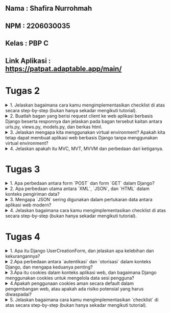 ## Nama    : Shafira Nurrohmah
## NPM     : 2206030035
## Kelas   : PBP C
## Link Aplikasi : https://patpat.adaptable.app/main/

# Tugas 2
<details>
<summary>1. Jelaskan bagaimana cara kamu mengimplementasikan checklist di atas secara step-by-step (bukan hanya sekadar mengikuti tutorial).</summary>

- Hal pertama yang saya lakukan adalah membuat direktori dan repositori baru di local file dan juga di akun GitHub
- Selanjutnya membuat dan menggabungkan branch menggunakan pull request
- Membuat virtual environment `source env/bin/activate` pada terminal di IDLE VSCODE
- Selanjutnya, buat file requirements.txt dan isinya berisi daftar dependensi yang diperlukan, kemudian lakukan instalasi dengan perintah `pip3 install -r requirements.txt`.
- Inisialisasikan proyek Django dengan menjalankan perintah `django-admin startproject patpat`.
- Dalam file settings.py, tambahkan `"*"` ke dalam daftar `ALLOWED_HOSTS` dan buat berkas `.gitignore`.
- Buat aplikasi baru dengan perintah `python3 manage.py startapp main`.
- Membuat folder `templates` di dalam `main` dan menambahkan `main.html` didalamnya
- Di dalam direktori main, buat folder `templates` dan tambahkan berkas `main.html` di dalamnya.
- Konfigurasikan rute URL dengan menambahkan `path('main/', include('main.urls'))` di berkas `urls.py` dalam proyek `patpat`.
- Definisikan model bernama `product` dalam aplikasi main yang memiliki atribut seperti `name`, `price`, `description`, `pet`.
- Buat fungsi `show_main` dalam berkas `views.py`yang menyertakan konteks seperti app, name, dan class. Kemudian, render konteks ini ke dalam berkas `main.html`.
- Membuat `urls.py` pada `main` dan menambahkan ` app_name = 'main' `. Add `path('', show_main, name='show_main')` pada list `urlpatterns`.
- Terakhir, lakukan deploy aplikasi web ke Adaptable dan lakukan operasi add, commit, dan push ke repositori GitHub.
</details>

<details>
<summary>2. Buatlah bagan yang berisi request client ke web aplikasi berbasis Django beserta responnya dan jelaskan pada bagan tersebut kaitan antara urls.py, views.py, models.py, dan berkas html.</summary>
Jawab: 

<img src="/image/graphs.jpg">

Penjelasan:

Anggap saja ada seorang klien yang melakukan tindakan tertentu di sebuah situs yang menggunakan Django. Saat itu, peramban klien akan mengirimkan permintaan HTTP ke server situs tersebut, dan permintaan ini akan ditangani oleh berkas `urls.py` untuk mencari pola URL yang diminta oleh klien. Setelah itu, framework Django akan menggunakan berkas `views.py` untuk melakukan pemrosesan dan operasi logika terhadap data yang terdapat dalam berkas `models.py`. Setelah proses pemrosesan data selesai, berkas `views.py` akan mengirimkan berkas HTML yang terdapat dalam direktori `templates` kepada klien. Selanjutnya, peramban klien akan melakukan proses penyusunan ulang (rendering) berkas HTML ini sebagai tanggapan HTTP yang diterimanya.
 </details>

<details>
<summary>3. Jelaskan mengapa kita menggunakan virtual environment? Apakah kita tetap dapat membuat aplikasi web berbasis Django tanpa menggunakan virtual environment?</summary>

Kita menggunakan virtual environment dalam pengembangan aplikasi web berbasis Django karena:
1. Isolasi Dependensi: Virtual environment memungkinkan kita untuk mengisolasi dependensi dan paket Python secara terpisah untuk setiap proyek, menghindari konflik dan masalah dependensi.
2. Manajemen Versi Python: Dengan virtual environment, kita dapat menggunakan versi Python yang berbeda untuk setiap proyek, memberikan fleksibilitas dalam penggunaan versi Python yang sesuai.
3. Keamanan Proyek: Penggunaan virtual environment menjaga keamanan proyek dengan menghindari perubahan paket sistem Python yang dapat memengaruhi stabilitas atau keamanan sistem.
4. Portabilitas: Virtual environment memungkinkan proyek Python untuk tetap portabel, mudah dibagi dengan orang lain, atau dipindahkan ke server lain tanpa masalah.
Meskipun mungkin memungkinkan untuk membuat aplikasi web Django tanpa virtual environment, sebaiknya selalu menggunakan virtual environment untuk menjaga kebersihan, keamanan, dan manajemen dependensi yang efisien dalam pengembangan aplikasi Python.
</details>

<details>
<summary>4. Jelaskan apakah itu MVC, MVT, MVVM dan perbedaan dari ketiganya.</summary>

MVC (Model-View-Controller), MVT (Model-View-Template), dan MVVM (Model-View-ViewModel) adalah tiga konsep arsitektur perangkat lunak yang berfokus pada pemisahan tanggung jawab dalam pengembangan aplikasi. Berikut penjelasan singkat tentang masing-masing konsep dan perbedaannya:

1. **MVC (Model-View-Controller)**:
   - **Model**: Bertanggung jawab untuk mengelola data dan logika bisnis aplikasi.
   - **View**: Bertanggung jawab untuk menampilkan data kepada pengguna dan mengatur tampilan.
   - **Controller**: Bertanggung jawab untuk mengatur interaksi antara Model dan View serta mengendalikan alur aplikasi.

   **Perbedaan Utama**:
   - MVC adalah konsep yang umum digunakan dalam pengembangan perangkat lunak berbasis desktop dan web.
   - Controller berperan sebagai perantara antara Model dan View.
   - Penggunaan pengontrol (Controller) untuk mengatur alur aplikasi.

2. **MVT (Model-View-Template)**:
   - **Model**: Bertanggung jawab untuk mengelola data dan logika aplikasi, mirip dengan Model dalam MVC.
   - **View**: Bertanggung jawab untuk menampilkan data kepada pengguna, mirip dengan View dalam MVC.
   - **Template**: Bertanggung jawab untuk mengatur tampilan dan menggabungkan data dari Model untuk disajikan kepada pengguna.

   **Perbedaan Utama**:
   - MVT adalah konsep yang khusus digunakan dalam framework web Django, yang terkait dengan Python.
   - Template digunakan untuk merancang tampilan dan memisahkan kode HTML dari logika aplikasi.

3. **MVVM (Model-View-ViewModel)**:
   - **Model**: Mirip dengan Model dalam MVC dan MVT, mengelola data dan logika bisnis.
   - **View**: Mirip dengan View dalam MVC dan MVT, menampilkan data kepada pengguna.
   - **ViewModel**: Bertanggung jawab untuk menghubungkan Model dan View, serta mengatur tampilan data untuk ditampilkan di View.

   **Perbedaan Utama**:
   - MVVM adalah konsep yang sering digunakan dalam pengembangan aplikasi berbasis aplikasi seluler dan desktop.
   - ViewModel berfungsi sebagai perantara antara Model dan View, tetapi ViewModel memiliki lebih banyak kontrol atas tampilan data yang disajikan.

Perbedaan antara ketiganya terutama terletak pada bagaimana tanggung jawab dan peran masing-masing komponen diatur dan dipisahkan. MVC adalah konsep yang lebih umum digunakan dalam pengembangan web tradisional, sedangkan MVT khusus untuk Django, dan MVVM sering digunakan dalam aplikasi seluler dan desktop modern. Pilihan tergantung pada teknologi yang digunakan dan kebutuhan proyek pengembangan perangkat lunak.
</details>

# Tugas 3
<details>
<summary>1. Apa perbedaan antara form `POST` dan form `GET` dalam Django?</summary>

| Perbedaan         |  `POST`                                           | `GET`                                                 |
|-------------------|---------------------------------------------------|-------------------------------------------------------|
| Metode HTTP       | Mengirim data dengan metode POST.                 | Mengirim data dengan metode GET.                      |
| Tampilan URL      | Data tidak tampil dalam URL.                      | Data ditampilkan dalam URL.                           |
| Keamanan          | Lebih aman untuk mengirim data sensitif.          | Kurang aman karena data terlihat dalam URL.           |
| Panjang Data      | Tidak terbatas pada panjang data yang dikirim.    | Terbatas pada panjang URL maksimum                    |
| Cacheable         | Data biasanya tidak di-cache.                     | Data dapat di-cache (oleh proxy server atau browser). |
| Penggunaan        | Mengirim data yang akan diproses oleh server.     | Digunakan untuk mengambil data dari server.           |
| Contoh Penggunaan | Formulir login, pengeposan data sensitif.         | Pengambilan data dari URL (misalnya, pencarian).      |

</details>

<details>
<summary>2. Apa perbedaan utama antara `XML`, `JSON`, dan `HTML` dalam konteks pengiriman data?</summary>

| Perbedaan Utama      | XML                          | JSON                            | HTML                                |
|----------------------|------------------------------|---------------------------------|-------------------------------------|
| Struktur Data        | Menggunakan markup hierarkis  | Berbasis key-value pairs       | Berbasis tag dan elemen             |
| Kemampuan Pemrosesan | Tidak selalu mudah diproses oleh mesin dan manusia | Mudah diproses oleh mesin dan manusia | Dirancang untuk ditampilkan di browser |

</details>

<details>
<summary>3. Mengapa `JSON` sering digunakan dalam pertukaran data antara aplikasi web modern?</summary>

**JSON (JavaScript Object Notation)** sering digunakan dalam pertukaran data antara aplikasi web modern karena memiliki sejumlah keunggulan dan karakteristik yang sangat cocok untuk kebutuhan ini:

**Ringkas dan Mudah Dibaca:** JSON menggunakan format teks yang ringkas dan mudah dibaca oleh manusia. Ini membuatnya mudah untuk dipahami dan dianalisis, baik oleh pengembang maupun oleh mesin.

**Bahasa-Agnostik:** JSON adalah format data yang bahasa-agnostik, artinya dapat digunakan dalam berbagai bahasa pemrograman. Ini memungkinkan berbagai aplikasi yang ditulis dalam bahasa yang berbeda untuk berkomunikasi dengan mudah.

**Kemampuan Pemrosesan Mudah:** JSON dapat dengan mudah diproses oleh mesin, termasuk JavaScript di sisi klien dan bahasa pemrograman lain di sisi server. Ini membuatnya ideal untuk pertukaran data antara klien dan server dalam aplikasi web.

**Struktur Data yang Fleksibel:** JSON mendukung struktur data yang fleksibel. Anda dapat menggunakan objek dan array bersarang untuk merepresentasikan data yang kompleks dan terstruktur dengan baik.

**Dukungan untuk Tipe Data Standar:** JSON mendukung tipe data standar seperti string, angka, boolean, array, dan objek. Ini mencakup hampir semua jenis data yang umum digunakan dalam aplikasi web.
</details>

<details>
<summary>4. Jelaskan bagaimana cara kamu mengimplementasikan checklist di atas secara step-by-step (bukan hanya sekadar mengikuti tutorial).</summary>

## Input Form
<details>
<summary>Langkah 1: Buat Struktur Form </summary>
- Buat berkas `forms.py` dalam direktori main untuk membuat struktur form. 
Gunakan kode berikut:

```python
from django.forms import ModelForm
from main.models import Product

class ProductForm(ModelForm):
    class Meta:
        model = Product
        fields = ["name", "price", "description"]
```
</details>

<details>
<summary>Langkah 2: Tambahkan fungsi Views</summary>
- Buka berkas `views.py` dalam direktori main dan tambahkan import yang diperlukan.
Gunakan kode berikut:

```python
from django.http import HttpResponseRedirect
from main.forms import ProductForm
from django.urls import reverse
```

- Tambahkan fungsi create_product untuk menampilkan dan memproses form.
```python
def create_product(request):
    form = ProductForm(request.POST or None)

    if form.is_valid() and request.method == "POST":
        form.save()
        return HttpResponseRedirect(reverse('main:show_main'))

    context = {'form': form}
    return render(request, "create_product.html", context)
```

</details>

<details>
<summary>Langkah 3: Perbaikin fungsi `show_main`</summary>
- Perbarui fungsi `show_main` dalam `views.py` untuk menampilkan data produk yang ada dengan melanjutkan dari tugas sebelumnya.
</details>

<details>
<summary>Langkah 4: Tambahkan URL</summary>
- Buka berkas `urls.py` dalam direktori `main` dan tambahkan URL untuk akses fungsi `create_product`.

```python
path('create-product', create_product, name='create_product'),
```
</details>

<details>
<summary>Langkah 5: Buat Form HTML</summary>
Buat berkas `create_product.html` dalam direktori `main/templates` dan tambahkan kode form HTML.

```python
{% extends 'base.html' %} 

{% block content %}
<h2>Add New Product</h2>

<form method="POST">
    {% csrf_token %}
    <table>
        {{ form.as_table }}
        <tr>
            <td></td>
            <td>
                <input type="submit" value="Add Product"/>
            </td>
        </tr>
    </table>
</form>

{% endblock %}
```
</details>

<details>
<summary>Langkah 6: Tampilkan Data pada Halaman Utama</summary>
Perbarui berkas `main.html` dalam direktori `main/templates` untuk menampilkan data produk dalam bentuk tabel dan tombol "Add New Product" yang akan mengarahkan ke halaman form.
</details>

## 5 Fungsi Views
Berikut adalah langkah-langkah singkat untuk menjawab pertanyaan tentang cara menambahkan 5 fungsi views untuk melihat objek yang sudah ditambahkan dalam format HTML, XML, JSON, XML by ID, dan JSON by ID dalam Django:

<details>
<summary>Mengembalikan Data dalam Format HTML</summary>

1. Buat fungsi view yang mengambil data produk dalam format HTML.
2. Tambahkan URL untuk mengakses fungsi tersebut.
</details>
<details>
<summary>Mengembalikan Data dalam Format XML</summary>

1. Buat fungsi view yang mengambil data produk dalam format XML.
2. Gunakan serializer untuk mengonversi data ke dalam format XML.
3. Tambahkan URL untuk mengakses fungsi tersebut.

```python
def show_xml(request):
    data = Item.objects.all()
    return HttpResponse(serializers.serialize("xml", data), content_type="application/xml")
```
</details>
<details>
<summary>Mengembalikan Data dalam Format JSON</summary>

1. Buat fungsi view yang mengambil data produk dalam format JSON.
2. Gunakan serializer untuk mengonversi data ke dalam format JSON.
3. Tambahkan URL untuk mengakses fungsi tersebut.

```python
def show_json(request):
    data = Product.objects.all()
    return HttpResponse(serializers.serialize("json", data), content_type="application/json")
```
</details>
<details>
<summary>Mengembalikan Data dalam Format XML by ID</summary>

1. Buat fungsi view yang mengambil data produk berdasarkan ID dalam format XML.
2. Gunakan serializer untuk mengonversi data ke dalam format XML.
3. Tambahkan URL dengan parameter ID untuk mengakses fungsi tersebut.

```python
def show_xml_by_id(request, id):
    data = Product.objects.filter(pk=id)
    return HttpResponse(serializers.serialize("xml", data), content_type="application/xml")
```
</details>
<details>
<summary>Mengembalikan Data dalam Format JSON by ID</summary>

1. Buat fungsi view yang mengambil data produk berdasarkan ID dalam format JSON.
2. Gunakan serializer untuk mengonversi data ke dalam format JSON.
3. Tambahkan URL dengan parameter ID untuk mengakses fungsi tersebut.

```python
def show_json_by_id(request, id):
    data = Product.objects.filter(pk=id)
    return HttpResponse(serializers.serialize("json", data), content_type="application/json")
```
</details>

Setelah mengikuti langkah-langkah ini, Anda akan memiliki lima fungsi views yang dapat digunakan untuk melihat objek yang sudah ditambahkan dalam berbagai format (HTML, XML, JSON) serta berdasarkan ID dalam format XML dan JSON. Pastikan untuk menambahkan URL yang sesuai agar Anda dapat mengakses fungsi-fungsi tersebut.

## Membuat Routing URL
Tambahkan semua path URL fungsi yang telah disebutkan di atas ke dalam variabel `urlpatterns` dalam berkas `urls.py` di direktori main. Jangan lupa untuk mengimpor fungsi-fungsi tersebut dari `views.py`. Lalu menambahkan kode:

```python
from django.urls import path
from main.views import show_main, create_item, show_xml, show_json, show_xml_by_id, show_json_by_id

app_name = 'main'

urlpatterns = [
    path('', show_main, name='show_main'),
    path('create-item', create_item, name='create_item'),
    path('xml/', show_xml, name='show_xml'), 
    path('json/', show_json, name='show_json'),
    path('xml/<int:id>/', show_xml_by_id, name='show_xml_by_id'),
    path('json/<int:id>/', show_json_by_id, name='show_json_by_id'),  
]
```
Dengan ini kita telah menambahkan path URL, mengintegrasikan fungsi-fungsi tersebut ke dalam aplikasi Django Anda, sehingga kita dapat mengaksesnya melalui URL yang sesuai. Setelah menambahkan kode ini, jalankan perintah `python manage.py runserver` dan kunjungi http://localhost:8000 untuk mengakses aplikasi.

## Screenshot POSTMAN
<details>
<summary>1. HTML</summary>
<img src="/image/1.jpg">
</details>

<details>
<summary>2. XML</summary>
<img src="/image/2.jpg">
</details>

<details>
<summary>3. JSON</summary>
<img src="/image/3.jpg">
</details>

<details>
<summary>4. XML BY ID</summary>
<img src="/image/4.jpg">
</details>

<details>
<summary>5. JSON BY ID</summary>
<img src="/image/5.jpg">
</details>
</details>

# Tugas 4
<details>
<summary>1. Apa itu Django UserCreationForm, dan jelaskan apa kelebihan dan kekurangannya?</summary>

|                                               **UserCreationForm**                                                          |
|-----------------------------------------------------------------------------------------------------------------------------|
|`UserCreationForm` adalah impor bawaan yang memudahkan proses pembuatan form pendaftaran pengguna dalam aplikasi web. Dengan form ini, pengguna baru dapat mendaftar dengan mudah di situs web Anda tanpa harus menulis kode dari awal. Fitur-fitur utama dari UserCreationForm meliputi validasi otomatis untuk nama pengguna, kata sandi, serta konfirmasi kata sandi. Formulir ini juga mencakup tombol "Daftar" yang menginisiasi proses pendaftaran pengguna dengan data yang diisi.|


| **Kelebihan**                                       | **Kekurangan**                                                                    |
|-----------------------------------------------------|-----------------------------------------------------------------------------------|
| Kemudahan penggunaan                                | Keterbatasan fitur jika memerlukan pendaftaran pengguna secara kustom             |
| Penghematan waktu dalam pengembangan                | Tampilan standar yang mungkin memerlukan penyesuaian lebih lanjut                 |
| Integrasi dengan model pengguna Django              | Perlu kustomisasi jika memerlukan tampilan yang sangat spesifik                   |
| Kemungkinan kustomisasi                             | Bergantung pada Django dan tidak cocok untuk pengembangan di luar kerangka Django |

</details>

 <details>
<summary>2.Apa perbedaan antara `autentikasi` dan `otorisasi` dalam konteks Django, dan mengapa keduanya penting?</summary>

| Fitur                       | Autentikasi                                      | Otorisasi                                   |
|-----------------------------|-------------------------------------------------|---------------------------------------------|
| Definisi                   | Proses verifikasi identitas pengguna            | Proses memberikan izin akses kepada pengguna |
| Apa yang Diperiksa         | Apakah pengguna adalah pengguna yang sebenarnya | Apakah pengguna memiliki izin yang sesuai   |
| Tujuan Utama               | Memastikan identitas pengguna                   | Memastikan pengguna memiliki akses yang sesuai |
| Contoh Implementasi        | Proses login dengan username dan password      | Menentukan apakah pengguna dapat mengakses halaman tertentu |
| Contoh Kode Django        | `authenticate(username=username, password=password)` | `@permission_required('some_permission')`   |
| Pentingnya dalam Aplikasi  | Memastikan pengguna hanya bisa mengakses akun mereka sendiri | Mencegah pengguna yang tidak sah mengakses data rahasia atau tindakan tertentu |
| Contoh Kebijakan Keamanan | Kebijakan pengguna harus memasukkan kata sandi yang benar untuk masuk | Kebijakan pengguna hanya bisa mengakses halaman admin jika mereka adalah superuser |
</details>

<details>
<summary>3.Apa itu cookies dalam konteks aplikasi web, dan bagaimana Django menggunakan cookies untuk mengelola data sesi pengguna?</summary>

**Cookies** adalah file teks kecil yang disimpan pada perangkat pengguna saat mereka mengunjungi sebuah situs web. Dalam konteks aplikasi web, cookies digunakan untuk menyimpan informasi khusus pengguna, seperti preferensi, data masukan, atau data sesi. Mereka biasanya digunakan oleh aplikasi web untuk mengenali pengguna saat mereka kembali ke situs yang sama atau untuk menyimpan informasi yang perlu dipertahankan selama sesi pengguna.

| Langkah | Deskripsi |
| ------- | --------- |
| 1       | **Impor Modul**<br>Impor modul yang diperlukan seperti `django.http` di dalam berkas `views.py` atau berkas yang sesuai. Ini diperlukan untuk mengelola cookies. |
| 2       | **Mengatur Nilai Cookies**<br>Setelah pengguna berhasil masuk atau sesi dimulai, Anda dapat mengatur nilai cookies menggunakan objek `HttpResponse`|
| 3       | **Mengambil Nilai Cookies**<br>Untuk mengambil nilai cookies yang telah disimpan, Anda dapat menggunakan `request.COOKIES`|
| 4       | **Menghapus Cookies**<br>Jika Anda ingin menghapus cookie yang sudah ada, Anda dapat menggunakan metode `.delete_cookie()`|
| 5       | **Keamanan Cookies**<br>Penting untuk tidak menyimpan data sensitif atau kata sandi dalam cookies karena cookies bersifat terbuka dan dapat dibaca oleh pengguna. Untuk data sensitif, gunakan sesi Django yang lebih aman. Pastikan untuk menggantikan contoh kode dengan kode yang sesuai dengan kebutuhan aplikasi.|

Dengan mengikuti langkah-langkah ini, Anda dapat menggunakan cookies dalam Django untuk mengelola data sesi pengguna dengan aman. Pastikan untuk menggantikan contoh kode dengan kode yang sesuai dengan kebutuhan aplikasi Anda.

</details>

<details>
<summary>4.Apakah penggunaan cookies aman secara default dalam pengembangan web, atau apakah ada risiko potensial yang harus diwaspadai?</summary>

| Langkah                          | Deskripsi                                                                                           |
|----------------------------------|-----------------------------------------------------------------------------------------------------|
| Penggunaan Cookies dalam Web     | Penggunaan cookies dalam pengembangan web memiliki risiko potensial yang perlu diwaspadai. Ini adalah sejenis file kecil yang digunakan untuk menyimpan informasi sederhana, seperti preferensi atau sesi login pengguna.                                                                                                                       |
| Keamanan Data                    | Cookies bisa berisi informasi sensitif jika tidak dienkripsi dengan benar, seperti informasi akun pengguna. Pencurian data ini bisa berakibat fatal.                         |
| Potensi Pencurian Cookie         | Penyerang dapat mencuri cookies dari perangkat pengguna, membahayakan keamanan informasi dan akun pengguna.                                                       |
| Privasi                          | Cookies juga bisa digunakan untuk melacak aktivitas online tanpa izin, yang dapat mengganggu privasi pengguna.   |
| Modifikasi Cookie                | Pengguna dengan pengetahuan teknis dapat memanipulasi cookies, memungkinkan akses yang tidak sah atau perubahan data.      |
| Tindakan Keamanan                | Untuk meningkatkan keamanan penggunaan cookies, pastikan untuk menggunakan HTTPS, enkripsi data sensitif dalam cookies, dan menjaga sesi login tetap aman.|
| Kesimpulan                       | Penggunaan cookies adalah alat yang berguna dalam pengembangan web, tetapi perlu diwaspadai risiko yang terkait dan tindakan keamanan yang sesuai harus diambil.|

</details>

<details>
<summary>5. Jelaskan bagaimana cara kamu mengimplementasikan `checklist` di atas secara step-by-step (bukan hanya sekadar mengikuti tutorial).</summary>

1. **Membuat Fungsi Registrasi dan Form Registrasi:**
   - Buat fungsi `register` di `views.py` untuk menangani proses registrasi pengguna.
   - Gunakan modul `UserCreationForm` untuk membuat formulir registrasi pengguna dengan mudah.
   - Validasi dan simpan data registrasi pengguna menggunakan formulir.
   - Berikan pesan konfirmasi setelah registrasi berhasil.
   - Buat halaman HTML `register.html` untuk tampilan formulir registrasi.
   - Tambahkan URL path untuk registrasi.

2. **Membuat Fungsi Login:**
   - Buat fungsi `login_user` di `views.py` untuk menangani proses login pengguna.
   - Gunakan modul `authenticate` dan `login` untuk melakukan autentikasi pengguna.
   - Validasi data masuk pengguna.
   - Buat halaman HTML `login.html` untuk tampilan formulir login.
   - Tambahkan URL path untuk login.

3. **Membuat Fungsi Logout:**
   - Buat fungsi `logout_user` di `views.py` untuk menangani proses logout pengguna.
   - Gunakan modul `logout` untuk menghapus sesi pengguna yang saat ini masuk.
   - Tambahkan tombol logout pada halaman utama.

4. **Merestriksi Akses Halaman Main:**
   - Tambahkan `@login_required` decorator untuk membatasi akses ke halaman utama hanya untuk pengguna yang sudah login.
   - Pengguna yang tidak terautentikasi akan diarahkan ke halaman login.

5. **Menggunakan Data Dari Cookies:**
   - Gunakan cookies untuk menyimpan informasi, seperti data terakhir login pengguna.
   - Saat pengguna login, set cookie dengan data terakhir login.
   - Tampilkan data cookies di halaman utama.
   - Hapus cookie saat pengguna logout.

6. **Menghubungkan Model Product dengan User:**
   - Hubungkan setiap objek Product dengan pengguna yang membuatnya menggunakan ForeignKey.
   - Modifikasi fungsi `create_product` untuk mengaitkan produk yang dibuat dengan pengguna yang sedang login.
   - Tampilkan produk yang dimiliki oleh pengguna yang sedang login di halaman utama.

7. **Menambahkan Bonus:**
   - Pembuatan Fungsi dalam views.py:
        1. Membuat tiga fungsi di views.py yang akan diakses melalui URL:
            - add_product: Menambahkan satu unit produk ke keranjang belanja.
            - decrement_product: Mengurangi satu unit produk dari keranjang belanja.
            - remove_product: Menghapus produk dari keranjang belanja.
        Fungsi ini menerima permintaan POST dan memprosesnya sesuai dengan tombol yang ditekan pada halaman HTML.
        2. Konfigurasi URL dalam urls.py:
            - Menambahkan tiga pola URL yang akan mengarahkan permintaan ke fungsi yang sesuai di views.py. 
            - Setiap pola URL memiliki parameter product_id untuk mengidentifikasi produk yang akan diubah.
        3. Penggunaan Tombol dalam main.html:
            - Di dalam file template main.html, Anda telah menambahkan tombol yang akan digunakan untuk menambah, mengurangi, dan menghapus produk.
            - Setiap tombol terletak dalam sebuah <form> yang mengirimkan permintaan POST ke URL yang sesuai dengan aksi yang diinginkan (add_product, decrement_product, atau remove_product).
            - Tombol memiliki nama yang berbeda (Tambah, Kurang, atau Hapus) sehingga Anda dapat membedakan aksi yang diambil dalam fungsi views.py.

</details>

</details>